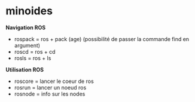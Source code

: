 # minoides
<b>Navigation ROS</b><br>
* rospack = ros + pack (age) (possibilité de passer la commande find en argument)<br>
* roscd = ros + cd <br>
* rosls = ros + ls <br>

<b>Utilisation ROS</b><br>
* roscore = lancer le coeur de ros<br>
* rosrun = lancer un noeud ros<br>
* rosnode = info sur les nodes<br>

